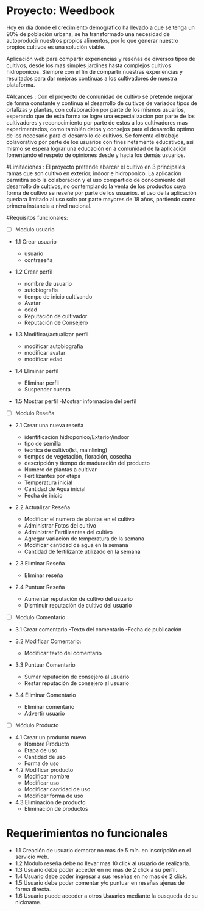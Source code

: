 # Proyecto: Weedbook

Hoy en día donde el crecimiento demografico ha llevado a que se tenga un 90% de población urbana, se ha transformado una necesidad de autoproducir nuestros propios alimentos, por lo que generar nuestro propios cultivos es una solución viable.

Aplicación web para compartir experiencias y reseñas de diversos tipos de cultivos, desde los mas simples jardines hasta complejos cultivos hidroponicos. Siempre con el fin de compartir nuestras experiencias y resultados para dar mejoras continuas a los cultivadores de nuestra plataforma.


#Alcances :
Con el proyecto de comunidad de cultivo se pretende mejorar de forma constante y continua el desarrollo de cultivos de variados tipos de ortalizas y plantas, con colaboración
por parte de los mismos usuarios, esperando que de esta forma se logre una especialización por parte de los cultivadores y reconocimiento por parte de estos a los cultivadores mas experimentados,
como también datos y consejos para el desarrollo optimo de los necesario para el desarrollo de cultivos.
Se fomenta el trabajo colavorativo por parte de los usuarios con fines netamente educativos, así mismo se espera lograr una educación en a comunidad de la aplicación
fomentando el respeto de opiniones desde y hacia los demás usuarios.



#Limitaciones :
El proyecto pretende abarcar el cultivo en 3 principales ramas que son cultivo en exterior, indoor e hidroponico.
  La aplicación permitirá solo la colaboración y el uso compartido de conocimiento del desarrollo de cultivos, no contemplando la venta
  de los productos cuya forma de cultivo se reseñe por parte de los usuarios. el uso de la aplicación quedara limitado al uso solo por parte mayores de
  18 años, partiendo como primera instancia a nivel nacional.



#Requisitos funcionales:


- [	] Modulo usuario

- 1.1 Crear usuario
	- usuario
	- contraseña

- 1.2 Crear perfil
  	- nombre de usuario
  	- autobiografia
  	- tiempo de inicio cultivando
  	- Avatar
  	- edad
  	- Reputación de cultivador
	- Reputación de Consejero


- 1.3 Modificar/actualizar perfil
  	- modificar autobiografia
  	- modificar avatar
  	- modificar edad

- 1.4 Eliminar perfil
  	- Eliminar perfil
	- Suspender cuenta

- 1.5 Mostrar perfil
	-Mostrar información del perfil

- [	] Modulo Reseña

- 2.1 Crear una nueva reseña
	- identificación hidroponico/Exterior/indoor
	- tipo de semilla
	- tecnica de cultivo(lst, mainlining)
	- tiempos de vegetación, floración, cosecha
	- descripción y tiempo de maduración del producto
	- Numero de plantas a cultivar
	- Fertilizantes por etapa
	- Temperatura inicial
	- Cantidad de Agua inicial
 	- Fecha de inicio
  
- 2.2 Actualizar Reseña
	- Modificar el numero de plantas en el cultivo
	- Administrar Fotos del cultivo
	- Administrar Fertilizantes del cultivo
	- Agregar variación de temperatura de la semana
	- Modificar cantidad de agua en la semana
	- Cantidad de fertilizante utilizado en la semana

- 2.3 Eliminar Reseña
	- Eliminar reseña

- 2.4 Puntuar Reseña
	- Aumentar reputación de cultivo del usuario
	- Disminuir reputación de cultivo del usuario 

- [	] Modulo Comentario

- 3.1 Crear comentario
	-Texto del comentario
	-Fecha de publicación
- 3.2 Modificar Comentario:
	- Modificar texto del comentario

- 3.3 Puntuar Comentario
	- Sumar reputación de consejero al usuario
	- Restar reputación de consejero al usuario

- 3.4 Eliminar Comentario
	- Eliminar comentario
	- Advertir usuario


- [ ] Módulo Producto

- 4.1 Crear un producto nuevo
	- Nombre Producto
	- Etapa de uso
	- Cantidad de uso
	- Forma de uso
- 4.2 Modificar producto
	- Modificar nombre
	- Modificar uso
	- Modificar cantidad de uso
	- Modificar forma de uso
- 4.3 Eliminación de producto
	- Eliminación de productos


# Requerimientos no funcionales

- 1.1 Creación de usuario demorar no mas de 5 mín. en inscripción en el servicio web.
- 1.2 Modulo reseña debe no llevar mas 10 click al usuario de realizarla.
- 1.3 Usuario debe poder acceder en no mas de 2 click a su perfil.
- 1.4 Usuario debe poder ingresar a sus reseñas en no mas de 2 click.
- 1.5 Usuario debe poder comentar y/o puntuar en reseñas ajenas de forma directa.
- 1.6 Usuario puede acceder a otros Usuarios mediante la busqueda de su nickname.

